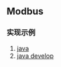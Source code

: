 ## Modbus
### 实现示例
1. [java](https://www.helloworld.net/p/4449055859)
2. [java develop](https://www.moyundong.com/java/java-plc/1%E4%BB%8B%E7%BB%8D.html)
